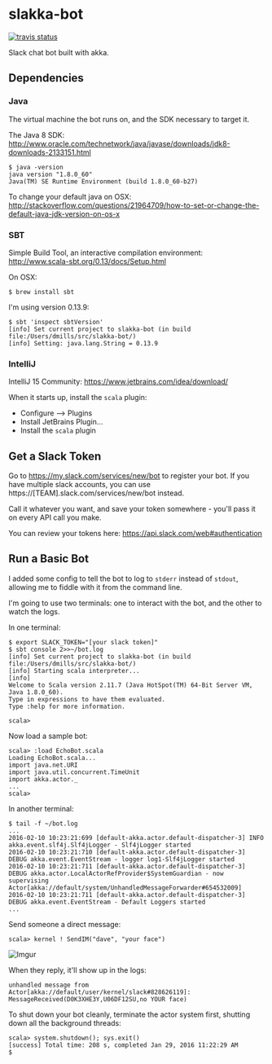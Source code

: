 # slakka-bot

[![travis status](https://travis-ci.org/dvmlls/slakka-bot.svg?branch=master)](https://travis-ci.org/dvmlls/slakka-bot)

Slack chat bot built with akka.  

## Dependencies

### Java

The virtual machine the bot runs on, and the SDK necessary to target it. 

The Java 8 SDK: http://www.oracle.com/technetwork/java/javase/downloads/jdk8-downloads-2133151.html

```
$ java -version
java version "1.8.0_60"
Java(TM) SE Runtime Environment (build 1.8.0_60-b27)
```

To change your default java on OSX: http://stackoverflow.com/questions/21964709/how-to-set-or-change-the-default-java-jdk-version-on-os-x

### SBT

Simple Build Tool, an interactive compilation environment: http://www.scala-sbt.org/0.13/docs/Setup.html

On OSX:
```
$ brew install sbt
```

I'm using version 0.13.9: 
```
$ sbt 'inspect sbtVersion'
[info] Set current project to slakka-bot (in build file:/Users/dmills/src/slakka-bot/)
[info] Setting: java.lang.String = 0.13.9
```

### IntelliJ

IntelliJ 15 Community: https://www.jetbrains.com/idea/download/ 

When it starts up, install the `scala` plugin:
* Configure --> Plugins
* Install JetBrains Plugin...
* Install the `scala` plugin

## Get a Slack Token

Go to https://my.slack.com/services/new/bot to register your bot. If you have multiple slack accounts, you can use https://[TEAM].slack.com/services/new/bot instead. 

Call it whatever you want, and save your token somewhere - you'll pass it on every API call you make. 

You can review your tokens here: https://api.slack.com/web#authentication 

## Run a Basic Bot

I added some config to tell the bot to log to `stderr` instead of `stdout`, allowing me to fiddle with it from the command line.

I'm going to use two terminals: one to interact with the bot, and the other to watch the logs.

In one terminal:
```
$ export SLACK_TOKEN="[your slack token]"
$ sbt console 2>>~/bot.log
[info] Set current project to slakka-bot (in build file:/Users/dmills/src/slakka-bot/)
[info] Starting scala interpreter...
[info]
Welcome to Scala version 2.11.7 (Java HotSpot(TM) 64-Bit Server VM, Java 1.8.0_60).
Type in expressions to have them evaluated.
Type :help for more information.

scala>
```

Now load a sample bot:
```
scala> :load EchoBot.scala
Loading EchoBot.scala...
import java.net.URI
import java.util.concurrent.TimeUnit
import akka.actor._
...
scala> 
```

In another terminal:
```
$ tail -f ~/bot.log
...
2016-02-10 10:23:21:699 [default-akka.actor.default-dispatcher-3] INFO akka.event.slf4j.Slf4jLogger - Slf4jLogger started
2016-02-10 10:23:21:710 [default-akka.actor.default-dispatcher-3] DEBUG akka.event.EventStream - logger log1-Slf4jLogger started
2016-02-10 10:23:21:711 [default-akka.actor.default-dispatcher-3] DEBUG akka.actor.LocalActorRefProvider$SystemGuardian - now supervising Actor[akka://default/system/UnhandledMessageForwarder#654532009]
2016-02-10 10:23:21:711 [default-akka.actor.default-dispatcher-3] DEBUG akka.event.EventStream - Default Loggers started
...
```

Send someone a direct message:
```
scala> kernel ! SendIM("dave", "your face")
```

![Imgur](http://i.imgur.com/kqnDNz6.png)

When they reply, it'll show up in the logs:
```
unhandled message from Actor[akka://default/user/kernel/slack#828626119]: MessageReceived(D0K3XHE3Y,U06DF12SU,no YOUR face)
```


To shut down your bot cleanly, terminate the actor system first, shutting down all the background threads:
```
scala> system.shutdown(); sys.exit()
[success] Total time: 208 s, completed Jan 29, 2016 11:22:29 AM
$ 
```